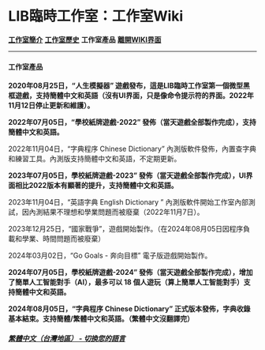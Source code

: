 # LIB臨時工作室：工作室Wiki 
 
**[工作室簡介](wiki-index)** **[工作室歷史](history)** **工作室產品** **[離開WIKI界面](https://libps.github.io/zh-tw/About_us)**

------------

#### 工作室產品
**2020年08月25日，“人生模擬器” 遊戲發布，這是LIB臨時工作室第一個微型黑框遊戲，支持簡體中文和英語（沒有UI界面，只是像命令提示符的界面。2022年11月12日停止更新和維護）。**

**2022年07月05日，“學校紙牌遊戲-2022” 發佈（當天遊戲全部製作完成），支持簡體中文和英語。**

2022年11月04日，“字典程序 Chinese Dictionary” 內測版軟件發佈，內置查字典和練習工具。內測版支持簡體中文和英語，不定期更新。

**2023年07月05日，學校紙牌遊戲-2023” 發佈（當天遊戲全部製作完成），UI界面相比2022版本有顯著的提升，支持簡體中文和英語。**

2023年11月04日，“英語字典 English Dictionary ” 內測版軟件開始工作室內部測試，因內測結果不理想和學業問題而被廢棄（2022年11月7日）。

2023年12月25日，“國家戰爭”，遊戲開始製作。（在2024年08月05日因程序負載和學業、時間問題而被廢棄）

2024年03月02日，“Go Goals - 奔向目標” 電子版遊戲開始製作。

**2024年07月05日，學校紙牌遊戲-2024” 發佈（當天遊戲全部製作完成），增加了簡單人工智能對手（AI），最多可以 18 個人遊玩（算上簡單人工智能對手）支持簡體中文和英語。**

**2024年08月05日，“字典程序 Chinese Dictionary” 正式版本發佈，字典收錄基本結束。支持簡體/繁體中文和英語。（繁體中文沒翻譯完）**

##### [繁體中文（台灣地區） - 切換您的語言](https://libps.github.io/index.md)